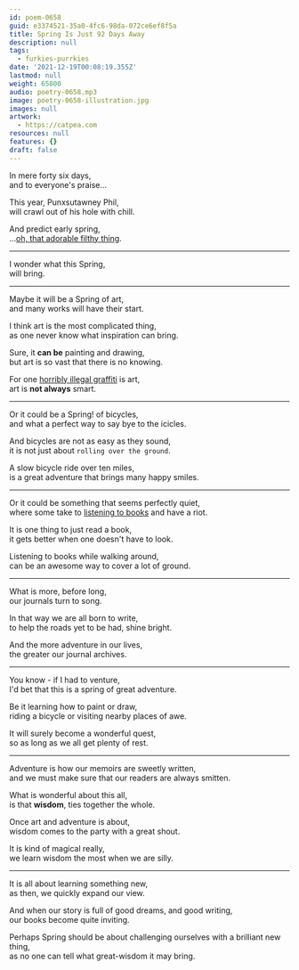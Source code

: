 ```yaml
---
id: poem-0658
guid: e3374521-35a0-4fc6-98da-072ce6ef8f5a
title: Spring Is Just 92 Days Away
description: null
tags:
  - furkies-purrkies
date: '2021-12-19T00:08:19.355Z'
lastmod: null
weight: 65800
audio: poetry-0658.mp3
image: poetry-0658-illustration.jpg
images: null
artwork:
  - https://catpea.com
resources: null
features: {}
draft: false
---
```


In mere forty six days,\
and to everyone's praise...

This year, Punxsutawney Phil,\
will crawl out of his hole with chill.

And predict early spring,\
...[oh, that adorable filthy thing](https://www.youtube.com/watch?v=RDAHhUHkzG4).

---

I wonder what this Spring,\
will bring.

---

Maybe it will be a Spring of art,\
and many works will have their start.

I think art is the most complicated thing,\
as one never know what inspiration can bring.

Sure, it **can be** painting and drawing,\
but art is so vast that there is no knowing.

For one [horribly illegal graffiti](https://www.youtube.com/watch?v=Y9Lm0dkkVAw) is art,\
art is **not always** smart.

---

Or it could be a Spring! of bicycles,\
and what a perfect way to say bye to the icicles.

And bicycles are not as easy as they sound,\
it is not just about `rolling over the ground`.

A slow bicycle ride over ten miles,\
is a great adventure that brings many happy smiles.

---

Or it could be something that seems perfectly quiet,\
where some take to [listening to books](https://librivox.org/search?primary_key=0\&search_category=genre\&search_page=1\&search_form=get_results) and have a riot.

It is one thing to just read a book,\
it gets better when one doesn't have to look.

Listening to books while walking around,\
can be an awesome way to cover a lot of ground.

---

What is more, before long,\
our journals turn to song.

In that way we are all born to write,\
to help the roads yet to be had, shine bright.

And the more adventure in our lives,\
the greater our journal archives.

---

You know - if I had to venture,\
I'd bet that this is a spring of great adventure.

Be it learning how to paint or draw,\
riding a bicycle or visiting nearby places of awe.

It will surely become a wonderful quest,\
so as long as we all get plenty of rest.

---

Adventure is how our memoirs are sweetly written,\
and we must make sure that our readers are always smitten.

What is wonderful about this all,\
is that **wisdom**, ties together the whole.

Once art and adventure is about,\
wisdom comes to the party with a great shout.

It is kind of magical really,\
we learn wisdom the most when we are silly.

---

It is all about learning something new,\
as then, we quickly expand our view.

And when our story is full of good dreams, and good writing,\
our books become quite inviting.

Perhaps Spring should be about challenging ourselves with a brilliant new thing,\
as no one can tell what great-wisdom it may bring.
